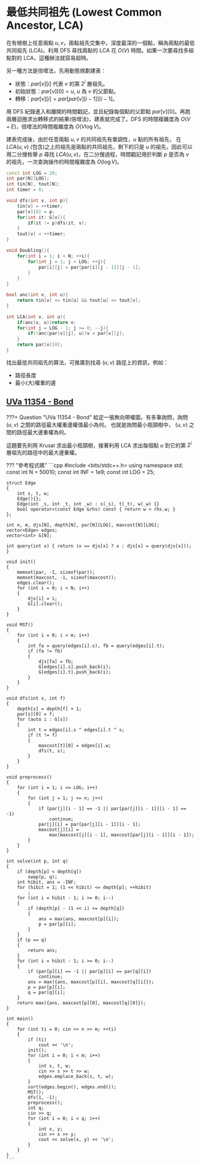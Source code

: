 # 最低共同祖先 (Lowest Common Ancestor, LCA)

在有根樹上任意兩點 $u,v$，兩點祖先交集中，深度最深的一個點，稱為兩點的最低共同祖先 (LCA)。利用 DFS 尋找兩點的 LCA 花 $O(V)$ 時間。如果一次要尋找多組點對的 LCA，這種辦法就容易超時。

另一種方法是倍增法，先用動態規劃建表：

- 狀態：$par[v][i]$ 代表 $v$ 的第 $2^i$ 層祖先。
- 初始狀態：$par[v][0]=u$, $u$ 為 $v$ 的父節點。
- 轉移：$par[v][i]=par[par[v][i-1]][i-1]$。

用 DFS 紀錄進入和離開的時間戳記，並且紀錄每個點的父節點 $par[v][0]$。再跑兩層迴圈求出轉移式的結果(倍增法)，建表就完成了。DFS 的時間複雜度為 $O(V+E)$，倍增法的時間複雜度為 $O(V\log V)$。

建表完成後，由於任意兩點 $u,v$ 的共同祖先有單調性，$u$ 點的所有祖先， 在 $LCA(u,v)$ (包含)之上的祖先是兩點的共同祖先，剩下的只是 $u$ 的祖先，因此可以用二分搜枚舉 $p$ 尋找 $LCA(u,v)$，在二分搜過程，時間戳記用於判斷 $p$ 是否為 $v$ 的祖先，一次查詢操作的時間複雜度為 $O(\log V)$。

```cpp
const int LOG = 20;
int par[N][LOG];
int tin[N], tout[N];
int timer = 0;

void dfs(int v, int p){
    tin[v] = ++timer;
    par[v][0] = p;
    for(int it: G[v]){
        if(it != p)dfs(it, v);
    }
    tout[v] = ++timer;
}

void Doubling(){
    for(int i = 1; i < N; ++i){
        for(int j = 1; j < LOG; ++j){
            par[i][j] = par[par[i][j - 1]][j - 1];
        }
    }
}

bool anc(int v, int u){
    return tin[v] <= tin[u] && tout[u] <= tout[v]; 
}

int LCA(int v, int u){
    if(anc(v, u))return v;
    for(int j = LOG - 1; j >= 0; --j){
        if(!anc(par[v][j], u))v = par[v][j];
    }
    return par[v][0];
}
```

找出最低共同祖先的算法，可推廣到找尋 $(u,v)$ 路徑上的資訊，例如：

- 路徑長度
- 最小(大)權重的邊

## [UVa 11354 - Bond](https://onlinejudge.org/external/113/11354.pdf)

???+ Question "UVa 11354 - Bond"
    給定一張無向帶權圖，有多筆詢問，詢問 $(u,v)$ 之間的路徑最大權重邊權值最小為何。
    也就是詢問最小瓶頸樹中， $(u,v)$ 之間的路徑最大邊重權為何。

這題要先利用 Krusal 求出最小瓶頸樹，接著利用 LCA 求出每個點 $u$ 到它的第 $2^i$ 層祖先的路徑中的最大邊重權。

??? "參考程式碼"
    ```cpp
    #include <bits/stdc++.h>
    using namespace std;
    const int N = 50010;
    const int INF = 1e9;
    const int LOG = 25;

    struct Edge
    {
        int s, t, w;
        Edge(){};
        Edge(int _s, int _t, int _w) : s(_s), t(_t), w(_w) {}
        bool operator<(const Edge &rhs) const { return w < rhs.w; }
    };

    int n, m, djs[N], depth[N], par[N][LOG], maxcost[N][LOG];
    vector<Edge> edges;
    vector<int> G[N];

    int query(int x) { return (x == djs[x] ? x : djs[x] = query(djs[x])); }

    void init()
    {
        memset(par, -1, sizeof(par));
        memset(maxcost, -1, sizeof(maxcost));
        edges.clear();
        for (int i = 0; i < N; i++)
        {
            djs[i] = i;
            G[i].clear();
        }
    }

    void MST()
    {
        for (int i = 0; i < m; i++)
        {
            int fa = query(edges[i].s), fb = query(edges[i].t);
            if (fa != fb)
            {
                djs[fa] = fb;
                G[edges[i].s].push_back(i);
                G[edges[i].t].push_back(i);
            }
        }
    }

    void dfs(int s, int f)
    {
        depth[s] = depth[f] + 1;
        par[s][0] = f;
        for (auto i : G[s])
        {
            int t = edges[i].s ^ edges[i].t ^ s;
            if (t != f)
            {
                maxcost[t][0] = edges[i].w;
                dfs(t, s);
            }
        }
    }

    void preprocess()
    {
        for (int i = 1; i <= LOG; i++)
        {
            for (int j = 1; j <= n; j++)
            {
                if (par[j][i - 1] == -1 || par[par[j][i - 1]][i - 1] == -1)
                    continue;
                par[j][i] = par[par[j][i - 1]][i - 1];
                maxcost[j][i] =
                    max(maxcost[j][i - 1], maxcost[par[j][i - 1]][i - 1]);
            }
        }
    }

    int solve(int p, int q)
    {
        if (depth[p] < depth[q])
            swap(p, q);
        int hibit, ans = -INF;
        for (hibit = 1; (1 << hibit) <= depth[p]; ++hibit)
            ;
        for (int i = hibit - 1; i >= 0; i--)
        {
            if (depth[p] - (1 << i) >= depth[q])
            {
                ans = max(ans, maxcost[p][i]);
                p = par[p][i];
            }
        }
        if (p == q)
        {
            return ans;
        }
        for (int i = hibit - 1; i >= 0; i--)
        {
            if (par[p][i] == -1 || par[p][i] == par[q][i])
                continue;
            ans = max({ans, maxcost[p][i], maxcost[q][i]});
            p = par[p][i];
            q = par[q][i];
        }
        return max({ans, maxcost[p][0], maxcost[q][0]});
    }

    int main()
    {
        for (int ti = 0; cin >> n >> m; ++ti)
        {
            if (ti)
                cout << '\n';
            init();
            for (int i = 0; i < m; i++)
            {
                int s, t, w;
                cin >> s >> t >> w;
                edges.emplace_back(s, t, w);
            }
            sort(edges.begin(), edges.end());
            MST();
            dfs(1, -1);
            preprocess();
            int q;
            cin >> q;
            for (int i = 0; i < q; i++)
            {
                int x, y;
                cin >> x >> y;
                cout << solve(x, y) << '\n';
            }
        }
    }
    ```